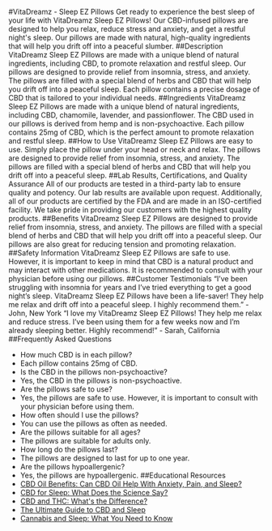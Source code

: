 #VitaDreamz - Sleep EZ Pillows
Get ready to experience the best sleep of your life with VitaDreamz Sleep EZ Pillows! Our CBD-infused pillows are designed to help you relax, reduce stress and anxiety, and get a restful night's sleep. Our pillows are made with natural, high-quality ingredients that will help you drift off into a peaceful slumber. 
##Description
VitaDreamz Sleep EZ Pillows are made with a unique blend of natural ingredients, including CBD, to promote relaxation and restful sleep. Our pillows are designed to provide relief from insomnia, stress, and anxiety. The pillows are filled with a special blend of herbs and CBD that will help you drift off into a peaceful sleep. Each pillow contains a precise dosage of CBD that is tailored to your individual needs.
##Ingredients
VitaDreamz Sleep EZ Pillows are made with a unique blend of natural ingredients, including CBD, chamomile, lavender, and passionflower. The CBD used in our pillows is derived from hemp and is non-psychoactive. Each pillow contains 25mg of CBD, which is the perfect amount to promote relaxation and restful sleep. 
##How to Use
VitaDreamz Sleep EZ Pillows are easy to use. Simply place the pillow under your head or neck and relax. The pillows are designed to provide relief from insomnia, stress, and anxiety. The pillows are filled with a special blend of herbs and CBD that will help you drift off into a peaceful sleep. 
##Lab Results, Certifications, and Quality Assurance
All of our products are tested in a third-party lab to ensure quality and potency. Our lab results are available upon request. Additionally, all of our products are certified by the FDA and are made in an ISO-certified facility. We take pride in providing our customers with the highest quality products. 
##Benefits
VitaDreamz Sleep EZ Pillows are designed to provide relief from insomnia, stress, and anxiety. The pillows are filled with a special blend of herbs and CBD that will help you drift off into a peaceful sleep. Our pillows are also great for reducing tension and promoting relaxation. 
##Safety Information
VitaDreamz Sleep EZ Pillows are safe to use. However, it is important to keep in mind that CBD is a natural product and may interact with other medications. It is recommended to consult with your physician before using our pillows.
##Customer Testimonials
“I’ve been struggling with insomnia for years and I’ve tried everything to get a good night’s sleep. VitaDreamz Sleep EZ Pillows have been a life-saver! They help me relax and drift off into a peaceful sleep. I highly recommend them.” - John, New York
“I love my VitaDreamz Sleep EZ Pillows! They help me relax and reduce stress. I’ve been using them for a few weeks now and I’m already sleeping better. Highly recommend!” - Sarah, California
##Frequently Asked Questions
- How much CBD is in each pillow? 
- Each pillow contains 25mg of CBD. 
- Is the CBD in the pillows non-psychoactive? 
- Yes, the CBD in the pillows is non-psychoactive. 
- Are the pillows safe to use? 
- Yes, the pillows are safe to use. However, it is important to consult with your physician before using them. 
- How often should I use the pillows? 
- You can use the pillows as often as needed. 
- Are the pillows suitable for all ages? 
- The pillows are suitable for adults only. 
- How long do the pillows last? 
- The pillows are designed to last for up to one year. 
- Are the pillows hypoallergenic? 
- Yes, the pillows are hypoallergenic. 
##Educational Resources
- [CBD Oil Benefits: Can CBD Oil Help With Anxiety, Pain, and Sleep?](https://www.healthline.com/health/cbd-oil-benefits)
- [CBD for Sleep: What Does the Science Say?](https://www.verywellhealth.com/cbd-for-sleep-4867883)
- [CBD and THC: What's the Difference?](https://www.healthline.com/health/cbd-vs-thc)
- [The Ultimate Guide to CBD and Sleep](https://www.healthline.com/health/cbd-sleep)
- [Cannabis and Sleep: What You Need to Know](https://www.verywellhealth.com/cannabis-and-sleep-4867886)